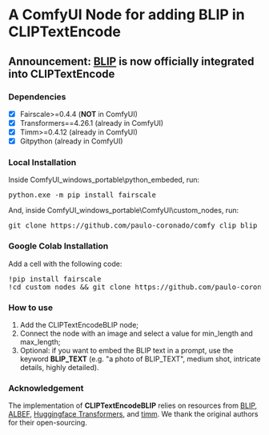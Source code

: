 # A ComfyUI Node for adding BLIP in CLIPTextEncode

## Announcement: [BLIP](https://github.com/salesforce/BLIP) is now officially integrated into CLIPTextEncode

### Dependencies
- [x] Fairscale>=0.4.4 (**NOT** in ComfyUI)
- [x] Transformers==4.26.1 (already in ComfyUI)
- [x] Timm>=0.4.12 (already in ComfyUI)
- [x] Gitpython (already in ComfyUI)

### Local Installation
Inside ComfyUI_windows_portable\python_embeded, run:
<pre>python.exe -m pip install fairscale</pre>

And, inside ComfyUI_windows_portable\ComfyUI\custom_nodes\, run:
<pre>git clone https://github.com/paulo-coronado/comfy_clip_blip_node</pre>

### Google Colab Installation
Add a cell with the following code:
<pre>
!pip install fairscale
!cd custom_nodes && git clone https://github.com/paulo-coronado/comfy_clip_blip_node
</pre>

### How to use
1. Add the CLIPTextEncodeBLIP node;
2. Connect the node with an image and select a value for min_length and max_length;
3. Optional: if you want to embed the BLIP text in a prompt, use the keyword **BLIP_TEXT** (e.g. "a photo of BLIP_TEXT", medium shot, intricate details, highly detailed).

### Acknowledgement
The implementation of **CLIPTextEncodeBLIP** relies on resources from <a href="https://github.com/salesforce/BLIP">BLIP</a>, <a href="https://github.com/salesforce/ALBEF">ALBEF</a>, <a href="https://github.com/huggingface/transformers">Huggingface Transformers</a>, and <a href="https://github.com/rwightman/pytorch-image-models/tree/master/timm">timm</a>. We thank the original authors for their open-sourcing.
